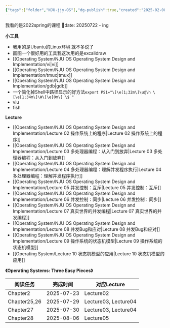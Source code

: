 ```yaml
---
{"tags":["folder","NJU-jjy-OS"],"dg-publish":true,"created":"2025-02-08T15:22:57.470+08:00","updated":"2025-09-11T21:22","permalink":"/Operating System/NJU OS Operating System Design and Implementation/NJU OS Operating System Design and Implementation/","dgPassFrontmatter":true,"noteIcon":""}
---
```


我看的是2022spring的课程
📅date: 20250722 - ing

**小工具**
- 我用的是Ubantu的Linux环境 就不多说了
- 画图一个很好用的工具我这次用的是excalidraw
- [[Operating System/NJU OS Operating System Design and Implementation/vi\|vi]]
- [[Operating System/NJU OS Operating System Design and Implementation/tmux\|tmux]]
- [[Operating System/NJU OS Operating System Design and Implementation/gdb\|gdb]]
- 一个简化掉Shell中路径显示的好方法`export PS1="\[\e[1;32m\]\u@\h \[\e[1;34m\]\W\[\e[0m\] \$ "`
- viu
- fish

**Lecture**
- [[Operating System/NJU OS Operating System Design and Implementation/Lecture 02 操作系统上的程序\|Lecture 02 操作系统上的程序]]
- [[Operating System/NJU OS Operating System Design and Implementation/Lecture 03 多处理器编程：从入门到放弃\|Lecture 03 多处理器编程：从入门到放弃]]
- [[Operating System/NJU OS Operating System Design and Implementation/Lecture 04 多处理器编程：理解并发程序执行\|Lecture 04 多处理器编程：理解并发程序执行]]
- [[Operating System/NJU OS Operating System Design and Implementation/Lecture 05 并发控制：互斥\|Lecture 05 并发控制：互斥]]
- [[Operating System/NJU OS Operating System Design and Implementation/Lecture 06 并发控制：同步\|Lecture 06 并发控制：同步]]
- [[Operating System/NJU OS Operating System Design and Implementation/Lecture 07 真实世界的并发编程\|Lecture 07 真实世界的并发编程]]
- [[Operating System/NJU OS Operating System Design and Implementation/Lecture 08 并发Bug和应对\|Lecture 08 并发Bug和应对]]
- [[Operating System/NJU OS Operating System Design and Implementation/Lecture 09 操作系统的状态机模型\|Lecture 09 操作系统的状态机模型]]
- [[Operating System/Lecture 10 状态机模型的应用\|Lecture 10 状态机模型的应用]]

**《Operating Systems: Three Easy Pieces》**

| 阅读任务         | 完成时间       | 对应Lecture            |
| ------------ | ---------- | -------------------- |
| Chapter2     | 2025-07-23 | Lecture02            |
| Chapter25,26 | 2025-07-29 | Lecture03, Lecture04 |
| Chapter27    | 2025-07-30 | Lecture03, Lecture04 |
| Chapter28    | 2025-08-06 | Lecture05            |





